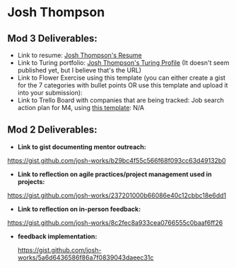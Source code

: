 # Josh Thompson

## Mod 3 Deliverables:

- Link to resume: [Josh Thompson's Resume](https://cl.ly/2z0r3S2X1f3V/josh_thompson_resume_turing.pdf)
- Link to Turing portfolio: [Josh Thompson's Turing Profile](https://www.turing.io/user/1203) (It doesn't seem published yet, but I believe that's the URL)
- Link to Flower Exercise using this template (you can either create a gist for the 7 categories with bullet points OR use this template and upload it into your submission):
- Link to Trello Board with companies that are being tracked:
Job search action plan for M4, using [this template](https://github.com/turingschool/career-development-curriculum/blob/master/module_three/mod_4_action_plan_template.md): N/A

## Mod 2 Deliverables:
* **Link to gist documenting mentor outreach:**

 https://gist.github.com/josh-works/b29bc4f55c566f68f093cc63d49132b0

* **Link to reflection on agile practices/project management used in projects:**

 https://gist.github.com/josh-works/237201000b66086e40c12cbbc18e6dd1

* **Link to reflection on in-person feedback:**

 https://gist.github.com/josh-works/8c2fec8a933cea0766555c0baaf6ff26

* **feedback implementation:**

  https://gist.github.com/josh-works/5a6d6436586f86a7f0839043daeec31c
